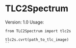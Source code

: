 # TLC2Spectrum

Version: 1.0
Usage: 

```
from TLC2Spectrum import tlc2s

tlc2s.cvrt(path_to_tlc_image)
``
